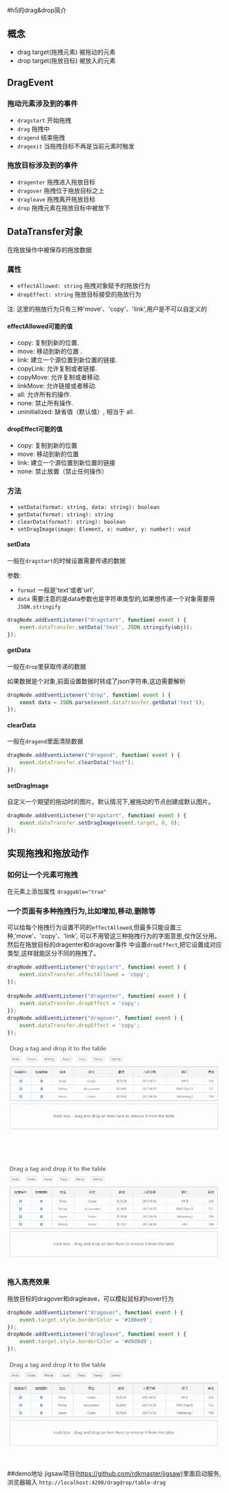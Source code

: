 #h5的drag&drop简介

## 概念
- drag target(拖拽元素) 被拖动的元素
- drop target(拖放目标) 被放入的元素

## DragEvent
   
### 拖动元素涉及到的事件
- `dragstart` 开始拖拽
- `drag` 拖拽中
- `dragend` 结束拖拽
- `dragexit` 当拖拽目标不再是当前元素时触发
  
### 拖放目标涉及到的事件
- `dragenter` 拖拽进入拖放目标
- `dragover` 拖拽位于拖放目标之上
- `dragleave` 拖拽离开拖放目标
- `drop` 拖拽元素在拖放目标中被放下

## DataTransfer对象
在拖放操作中被保存的拖放数据

### 属性
- `effectAllowed: string` 拖拽对象赋予的拖放行为
- `dropEffect: string` 拖放目标接受的拖放行为

注: 这里的拖放行为只有三种'move'、'copy'、'link',用户是不可以自定义的

#### effectAllowed可能的值
- copy: 复制到新的位置.
- move: 移动到新的位置 .
- link: 建立一个源位置到新位置的链接.
- copyLink: 允许复制或者链接.
- copyMove: 允许复制或者移动.
- linkMove: 允许链接或者移动.
- all: 允许所有的操作.
- none: 禁止所有操作.
- uninitialized: 缺省值（默认值）, 相当于 all.

#### dropEffect可能的值
- copy: 复制到新的位置
- move: 移动到新的位置
- link: 建立一个源位置到新位置的链接
- none: 禁止放置（禁止任何操作）

### 方法
- `setData(format: string, data: string): boolean`
- `getData(format: string): string`
- `clearData(format?: string): boolean`
- `setDragImage(image: Element, x: number, y: number): void`

#### setData
一般在`dragstart`的时候设置需要传递的数据

参数:
- `format` 一般是'text'或者'url',
- `data` 需要注意的是data参数也是字符串类型的,如果想传递一个对象需要用`JSON.stringify`
```javascript
dragNode.addEventListener("dragstart", function( event ) {
    event.dataTransfer.setData('text', JSON.stringify(obj));
});
```

#### getData
一般在`drop`里获取传递的数据

如果数据是个对象,前面设置数据时转成了json字符串,这边需要解析
```javascript
dropNode.addEventListener("drop", function( event ) {
    const data = JSON.parse(event.dataTransfer.getData('text'));
});
```

#### clearData
一般在`dragend`里面清除数据
```javascript
dragNode.addEventListener("dragend", function( event ) {
    event.dataTransfer.clearData("text");
});
```

#### setDragImage
自定义一个期望的拖动时的图片。默认情况下,被拖动的节点创建成默认图片。
```javascript
dragNode.addEventListener("dragstart", function( event ) {
    event.dataTransfer.setDragImage(event.target, 0, 0);
});
```

## 实现拖拽和拖放动作

### 如何让一个元素可拖拽
在元素上添加属性 `draggable="true"`

### 一个页面有多种拖拽行为,比如增加,移动,删除等
可以给每个拖拽行为设置不同的`effectAllowed`,但最多只能设置三种,'move'、'copy'、'link',
可以不用管这三种拖拽行为的字面意思,仅作区分用。然后在拖放目标的dragenter和dragover事件
中设置`dropEffect`,把它设置成对应类型,这样就能区分不同的拖拽了。
```javascript
dragNode.addEventListener("dragstart", function( event ) {
    event.dataTransfer.effectAllowed = 'copy';
});

dropNode.addEventListener("dragenter", function( event ) {
    event.dataTransfer.dropEffect = 'copy';
});
dropNode.addEventListener("dragover", function( event ) {
    event.dataTransfer.dropEffect = 'copy';
});
```
![effectAllowed-add](effectAllowed-add.gif "effectAllowed-add")

![effectAllowed-del](effectAllowed-del.gif "effectAllowed-del")

### 拖入高亮效果
拖放目标的dragover和dragleave，可以模拟鼠标的hover行为
```javascript
dropNode.addEventListener("dragover", function( event ) {
    event.target.style.borderColor = '#108ee9';
});
dropNode.addEventListener("dragleave", function( event ) {
    event.target.style.borderColor = '#d9d9d9';
});
```
![hover](hover.gif "hover")


##demo地址
jigsaw项目(<https://github.com/rdkmaster/jigsaw>)里面启动服务,浏览器输入
`http://localhost:4200/dragdrop/table-drag`
